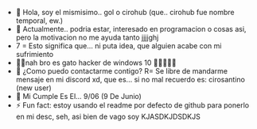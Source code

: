 - 👋 Hola, soy el mismisimo.. gol o cirohub (que.. cirohub fue nombre temporal, ew.)
- 👀 Actualmente.. podria estar, interesado en programacion o cosas asi, pero la motivacion no me ayuda tanto jjjjghj
- 7 = Esto significa que... ni puta idea, que alguien acabe con mi sufrimiento
- 🐱‍💻nah bro es gato hacker de windows 10 🚗🚗🚗🚗🚗
- 🛬 ¿Como puedo contactarme contigo? R= Se libre de mandarme mensaje en mi discord xd, que es... si no mal recuerdo es: cirosantino (new user)
- 🎂 Mi Cumple Es El... 9/06 (9 De Junio) 
- ⚡ Fun fact: estoy usando el readme por defecto de github para ponerlo en mi desc, seh, asi bien de vago soy KJASDKJDSDKJS

<!---
CiroHub/CiroHub is a ✨ special ✨ repository because its `README.md` (this file) appears on your GitHub profile.
You can click the Preview link to take a look at your changes.
--->

